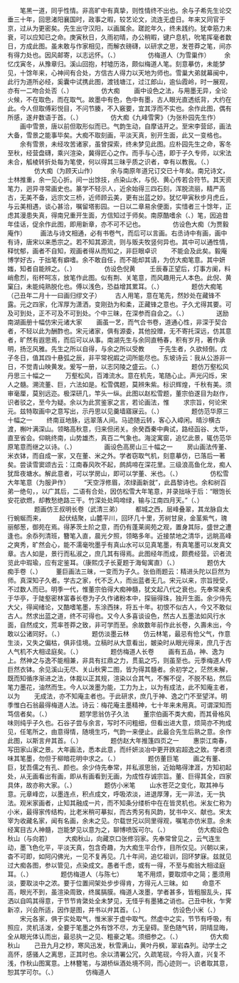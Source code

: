<!-- { "loadSidebar": true } -->
　　笔黑一道，同乎性情。非高旷中有真挚，则性情终不出也。余与子希先生论交垂三十年，回思渚阳襄国时，政事之暇，较艺论文，流连无虚日。年来又同官于京，过从为更密矣。先生出守汉阳，以画属余。蹉跎年久，终未践约。犹幸筋力未衰，可以应知已之命。庚寅秋日，久雨初晴，办公稍暇，键户息机，吮笔挥毫者数日，方成此图。虽未敢与作家相见，而解衣磅礴，以研求之思，发苍莽之笔，间亦有得力处也。因风邮寄，以志远怀。（、）
　　
　　仿梅道人（为雪巢作）
　　余忆戊寅冬，从豫章归。溪山回抱，村墟历洛，颇似梅道人笔。刻意摹仿，未能梦见，十馀年来，心神间有合处，方信古人得力以天地为师也。雪巢大弟就幕闽中，此行为道所必经，奚囊中试携此图，渡钱塘江，过江郎山，逾仙霞岭，时一展观，亦有一二吻合处否（、）
　　
　　仿大痴
　　画中设色之法，与用墨无异，全论火候，不在取色，而在取气。故墨中有色，色中有墨，古人眼光直透纸背，大约在此。今人但取傅彩悦目，不问节腠，不入竅要，宜其浮而不实也。余作此图，偶有所感，遂弁数语于首。（、）
　　
　　仿大痴《九峰雪霁》（为张朴园先生作）
　　画中雪景，唐以前但取形似而已。气韵生动，自摩诘开之。至宋李营邱，画法大备，雪景之能事毕矣。大痴不取刻画，平淡天真，别开生面，此又一变格也。
　　余有雪景，未经攻苦诸家，虽曾探索，终未梦见此图。应朴园先生之命，客冬至秋，经营盘礴，乘兴渲染，冀得匠心之作。而手与心违，即于子久专师，以宋法未合，觚棱转折处每为笔使，何以得其三昧乎质之识者，幸有以教我。（、）
　　
　　仿大痴（为顾天山作）
　　余与南原年道兄订交已十年矣。南兄诗文，士林推重，余一见心折。间一出馀技，点染山水，与倪、黄心传若合符节。其天资笔力，迥异寻常画史也。篆学不轻示人，近余始得三四石刻，浑脱流丽，精严高古，无美不备，远宗文三桥，近师顾云美，更有出蓝之妙。犹忆甲寅秋步月虎丘，与云美相遇，谈心甚洽，嘱留塔影园。一日以二章易余便面，实惜者三十馀年，正虑其漫患失真，得南兄重开生面，方信知过于师矣。南原酷嗜余（、）笔，因追昔年佳话，促余作此图，即用新章，亦不可不记也。
　　
　　仿设色大痴（为贾毅庵作）
　　画法与诗文相通，必有书卷气，而后可以言画。右丞诗中有画，画中有诗，唐宋以来悉宗之。若不知其源流，则与贩夫牧竖何异也。其中可以通性情，释忧郁，画者不自知，观画者得从而知之，非巨眼卓识
　　不能会及此矣。毅庵博学好古，于拙笔有癖嗜。余不敢自任，而不能却其请，为仿大痴笔意。其中妍媸，知者自能辨之。（、）
　　
　　仿设色倪黄
　　壬辰春正望后，灯事方阑，料峭愈烈，衔杯呵冻，放笔作此图。似有荆、关笔意，而风趣用元人本色。此倪、黄窠臼，未能纯熟脱化也。傅以浅色，恐益增其累耳。（、）
　　
　　题仿大痴笔（己丑年二月十一曰画归缪文子）
　　古人用笔，意在笔先，然妙处在藏锋不露。元之四家，化浑厚为潇洒，变刚劲为和柔，正藏锋之意也。子久尤得其要。可及可到处，正不可及不可到处。个中三昧，在深参而自会之。（、）
　　
　　送励南湖画册十幅仿宋元诸大家
　　画虽一艺，而气合书卷，道通心性，非深于契合者，不轻以此为酬酢也。宋元诸家，俱有源委，其他投赠，无不寄托深远，仿其意者，旷然有遐思焉，而后可以从事。南湖先生与余同直畅春，积有岁月，著作承明，扬汔风雅。先生之所以自得，与余之所以受教
　　于先生者，久欲倾倒。戊子冬日，值其四十悬弧之辰，非平常祝嘏之词所能尽也。东坡诗云：我从公游非一日，不觉青山映黄发。爰写一册，以志冈陵之盛云。（、）
　　
　　题仿万壑松风丹思三十幅之一
　　万壑松风，百滩流水。意在机先，笔随心止。声光闪烁，宋人之髓。溯流董、巨，六法如是。松雪偶题，莫辨朱紫。标识辉煌，千秋有美。须审毫厘，莫别远迩。极深研几，竿头一纵。此图以赵松雪题，董宗伯遂目为赵作，识者驳之，至今为疑。余以为此赏鉴家之言，若论画法，惟
　　求宗旨，何论宋元。兹特取画中之意写出，示丹思以见羹墙寤寐云。（、）
　　
　　题仿范华原三十幅之一
　　终南亘地脉，远翠落人间。马迹随云转，客心入嶂闲。晴沙横古渡，槲叶满深山。领略高秋意，归来但闭关。余癸酉秦中典试，路经函谷、太华，直至省会。仰眺终南，山势雄杰，真百二气象也。海淀寓窗，追忆此景，辄仿范华原笔意而继之以诗。（、）
　　
　　画设色高房山三十幅之一
　　房山画法传董、米衣钵，而自成一家，又在董、米之外。学者窃取气机，刻意摹仿，已落后一著矣。尝读雪窦颂古云：江南春风吹不起，鹧鸪啼在深花里。三级浪高鱼化龙，痴人犹戽夜塘水。解此意者，可以学房山，即可以学董、米也。（、）
　　
　　仿松雪大年笔意（为服尹作）
　　“天空浮修眉，浓绿画新就”，此昌黎诗也。余和树百弟一绝句，，以广其后，二语有合处，因仿松雪大年笔意，并录拙咏于后：“眼饱长安花欲燃，却教愁绝路三干。竹深处处鸣啼绿，输与江南四月天。”（、）
　　
　　题画仿王叔明长卷（武清三弟）
　　都城之西，层峰叠翠，其龙脉自太行蜿蜒而来，
　　起伏结聚，山麓平川，回环几十里，芳树甘泉，金茎紫气，瑰丽郁葱，御苑在焉。得茅茨土阶之意，而仍有蓬莱阆苑之观，置身其际，盛世之遭逢也。余忝列清班，簪笔入直，晨光夕照，领略多年。近接禁地之清华，远眺高峰之爽秀，旷然会心，能不濡毫吮墨乎有真山水可以见真笔墨，有真笔墨可以发真文章。古人如是，景行而私淑之，庶几其有得焉。此图经年而成，颇费经营。识者流览此中瑕瑜，应有定鉴耳。（康熙戊子长夏题于海甸寓直）（、）
　　
　　题仿大痴手卷（、）
　　董巨画法三昧，一变而为子久。张伯雨题云：精进头陀以巨然为师。真深知子久者。学古之家，代不乏人，而出蓝者无几。宋元以来，宗旨授受，不过数人而已。明季一代，惟董宗伯得大痴神髓，犹文起八代之衰也。先奉常亲炙于华亭，于陡壑密林富春长卷为子久作诸粉本中，探骊得珠，独开生面。余少侍先大父，得闻绪论，又酷嗜笔墨，东涂西抹，将五十年。初恨不似古人，今又不敢似古人。然求出蓝之道，终不可得也。又今人多喜谈设色，然古人五墨法如风行水面，自然成文，荒率苍莽之致，非可学而至。余故数年前作此长卷，久壽未出，今敢以公诸同好。（、）
　　
　　题仿淡墨云林
　　仿云林笔，最忌有伧父气，作意生淡，又失之偏枯，俱非佳境。立稿时从大意看出，皴染时从眼光得来，庶几于古人气机不大相迳庭矣。（、）
　　
　　题仿梅道人长卷
　　画有五品，神、逸为上。然神之与逸不能相兼，非具有扛鼎之力，贯虱之巧，则虽至也。元季梅道人传巨然衣钵。余见溪山无尽、关山秋霁二图，皆为得其髓者。余初学之，茫然未解，既而知循序渐进之法，体裁以正其规，渲染以合其气，不懈不促，不脱不粘，然后笔力墨花，油然而生。今人以泼墨为能，工力为上，以为有成法，此不知庵主者，以为
　　无成法，亦不知庵主者也。于此研求，庶几于神、逸之门不至望洋。明季惟白石翁最得梅道人法。诗云：梅花庵主墨精神，七十年来未用真。可谓深知而笃信者矣。（、）
　　
　　题学思翁仿子久法
　　董宗伯画不类大痴，而其骨格风味则纯乎子久也。石谷子尝与余言，写时不问粗细，但看出进大意，烦简亦不拘成见，任笔所之，由意得情，随境生巧，气韵一来便止。此最合先生后熟之意。余作此图，以斯言弁其首。（、）
　　
　　题仿赵大年推篷四页之一
　　惠崇江南春，写田家山家之景。大年画法，悉本此意，而纤妍淡冶中更开跌宕超逸之致。学者须味其笔墨，勿但于柳暗花明中求之。（、）
　　
　　题仿董巨笔
　　画之有董、巨，犹吾儒之有孔、颜也。余少侍先奉常，并私淑思翁，近始略得津涯，方知初起处，从无画看出有画，即从有画看到无画，为成性存诚宗旨。董、巨得其全，四家具体，故亦称大家。（、）
　　
　　题仿小米笔
　　山水苍茫之变化，取其神与意。元章峰峦，以墨连点，积点成文，呼吸浓淡，进退厚薄，无一非法，无一执法。观米家画者，止知其融成一片，而不知条分缕析中在在皆灵机也。米友仁称为小米，最得家传结构，比老米稍可摹拟，而古秀另有风韵，犹书中义、献也。宋太宰为收藏名家，闻有名画，余未之见。尔载世兄以同里得观，嘱笔亦仿米意。余未经寓目古人神髓，岂能梦见以意为之，聊博喷饭可尔。（、）
　　
　　仿大痴设色秋山（与向若）
　　大痴秋山，向藏京口张修羽家。先奉常曾见之，云气连生动，墨飞色化平，平淡天真，包含奇趣，为大痴生平合作，目所仅见。兴朝以来，杳不可即，如阿闪佛光，一见不复再见。几十年间，追忆祖训，回环梦寐。兹就见过大痴各图，参以管见，点染成文。愚者千虑，或有一得，不至与痴翁大相迳庭耳。（、）
　　
　　题仿梅道人（与陈七）
　　笔不用烦，要取烦中之简；墨须用淡，要取淡中之浓。要于位置间架处步步得肯，方得元人三昧。如
　　命意不高，眼光不到，虽渲染周致，终属膈膜。梅道人泼墨，学者甚多，皆粗服乱头，挥洒以自鸣其得意，于节节肯綮处全未梦见，无怪乎有墨猪之诮也。己丑中秋，乍霁新凉，兴会所适，因作是图，并书以弁其首。（、）
　　
　　仿设色小米（、）
　　宋元各家，俱于实处取气，惟米家于虚中取气。然虚中之实，节节有呼吸，有照应，灵机活泼，全要于笔墨之外有馀不尽，方无皇碍。至色随气转，阴晴显晦，全从眼光体认而出，最忌执一之见、粗豪之笔。须细参之。（、）
　　
　　仿大痴秋山
　　己丑九月之杪，寒风迅发，秋雪满山，黄叶丹枫，翠岩森列。动学士之高怀，感骚人之离思，正其时也。余以清署公冗，久疏笔砚，今将入直，兴复不浅，作秋山图寓意。上林簪笔，与湖桥纵酒处境不同，而心迹则一。识者取其意，恕其学可尔。（、）
　　
　　仿梅道人
